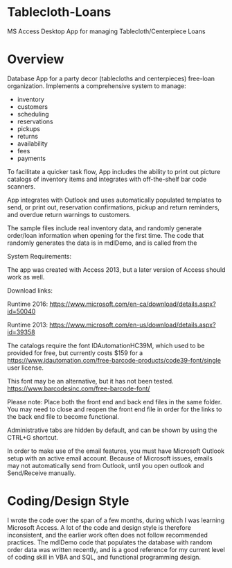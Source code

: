 # Tablecloth-Loans
MS Access Desktop App for managing Tablecloth/Centerpiece Loans

# Overview
Database App for a party decor (tablecloths and centerpieces) free-loan organization. 
Implements a comprehensive system to manage:
  * inventory
  * customers 
  * scheduling 
  * reservations
  * pickups
  * returns 
  * availability 
  * fees
  * payments

To facilitate a quicker task flow, App includes the ability to print out picture catalogs of inventory items 
and integrates with off-the-shelf bar code scanners.

App integrates with Outlook and uses automatically populated templates to send, or print out, 
reservation confirmations, pickup and return reminders, and overdue return warnings to customers.

The sample files include real inventory data, 
and randomly generate order/loan information when opening for the first time.
The code that randomly generates the data is in mdlDemo, and is called from the 

System Requirements:

The app was created with Access 2013, but a later version of Access should work as well.

Download links:

Runtime 2016: https://www.microsoft.com/en-ca/download/details.aspx?id=50040

Runtime 2013: https://www.microsoft.com/en-us/download/details.aspx?id=39358 

The catalogs require the font IDAutomationHC39M, which used to be provided for free,
but currently costs $159 for a
https://www.idautomation.com/free-barcode-products/code39-font/single user license.

This font may be an alternative, but it has not been tested.
https://www.barcodesinc.com/free-barcode-font/

Please note:
Place both the front end and back end files in the same folder.
You may need to close and reopen the front end file in order for the links to the back end file to become functional.

Administrative tabs are hidden by default, and can be shown by using the CTRL+G shortcut.

In order to make use of the email features, you must have Microsoft Outlook setup with an active email account.
Because of Microsoft issues, emails may not automatically send from Outlook, until you open outlook and Send/Receive manually.

# Coding/Design Style
I wrote the code over the span of a few months, during which I was learning Microsoft Access.
A lot of the code and design style is therefore inconsistent, and the earlier work often does not follow recommended practices.
The mdlDemo code that populates the database with random order data was written recently, and is a good reference for my current
level of coding skill in VBA and SQL, and functional programming design.
